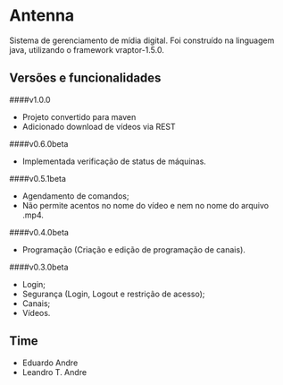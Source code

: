 Antenna
=======

Sistema de gerenciamento de mídia digital. Foi construído na linguagem java, utilizando o framework vraptor-1.5.0.

Versões e funcionalidades
-------------------------
####v1.0.0
- Projeto convertido para maven
- Adicionado download de vídeos via REST

####v0.6.0beta
- Implementada verificação de status de máquinas.

####v0.5.1beta
- Agendamento de comandos;
- Não permite acentos no nome do vídeo e nem no nome do arquivo .mp4.

####v0.4.0beta
- Programação (Criação e edição de programação de canais).

####v0.3.0beta
- Login;
- Segurança (Login, Logout e restrição de acesso);
- Canais;
- Vídeos.


Time
----

- Eduardo Andre
- Leandro T. Andre
